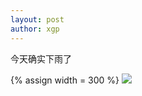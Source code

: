 ```yaml
---
layout: post
author: xgp
---
```

今天确实下雨了

{% assign width = 300 %}
<img src="{{ 'assets/images/rain.jpg' | relative_url }}" width="{{ width }}" />